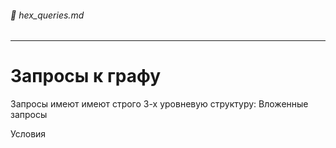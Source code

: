###### :orange_book: hex_queries.md

---
# Запросы к графу

Запросы имеют имеют строго 3-х уровневую структуру:
Вложенные запросы

Условия

